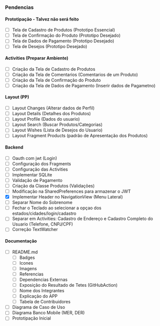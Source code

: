 ### Pendencias

#### Prototipação - Talvez não será feito
- [ ] Tela de Cadastro de Produtos (Prototipo Essencial)
- [ ] Tela de Confirmação do Produto (Prototipo Desejado)
- [ ] Tela de Dados de Pagamento (Prototipo Desejado)
- [ ] Tela de Desejos (Prototipo Desejado)

#### Activities (Preparar Ambiente)
- [ ] Criação da Tela de Cadastro de Produtos 
- [ ] Criação da Tela de Comentarios (Comentarios de um Produto)
- [ ] Criação da Tela de Confirmação do Produto
- [ ] Criação da Tela de Dados de Pagamento (Inserir dados de Pagametno)

#### Layout (PP)
- [ ] Layout Changes (Alterar dados de Perfil)
- [ ] Layout Details (Detalhes dos Produtos)
- [ ] Layout Profile (Dados do usuario)
- [ ] Layout Search (Buscar Produtos/Categorias)
- [ ] Layout Wishes (Lista de Desejos do Usuario)
- [ ] Layout Fragment Products (padrão de Apresentação dos Produtos)

#### Backend
- [ ] Oauth com jwt (Login)
- [ ] Configuração dos Fragments
- [ ] Configuração das Activities
- [ ] Implementar SQLite
- [ ] Validação de Pagamento
- [ ] Criação da Classe Produtos (Validações)
- [ ] Modificação na SharedPreferences para armazenar o JWT
- [X] Implementar Header no NavigationView (Menu Lateral)
- [ ] Separar Nome do Sobrenome
- [ ] Fechar o Teclado ao selecionar a opçao dos estados/cidades/login/cadastro
- [ ] Separar em Activities: Cadastro de Endereço e Cadastro Completo do Usuario (Telefone, CNPJ/CPF)
- [ ] Correção TextWatcher

#### Documentação
- [ ] README.md
   - [ ] Badges
   - [ ] Icones
   - [ ] Imagens
   - [ ] Referencias
   - [ ] Dependencias Externas
   - [ ] Exposição do Resultado de Tetes (GitHubAction)
   - [ ] Nome dos Integrantes
   - [ ] Explicação do APP
   - [ ] Tabela de Contribuidores
- [ ] Diagrama de Caso de Uso
- [ ] Diagrama Banco Mobile (MER, DER)
- [ ] Prototipação Inicial